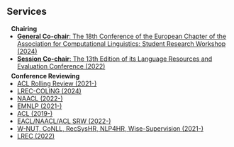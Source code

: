 ## Services

<h4 style="margin:0 10px 0;">Chairing</h4>

<ul style="margin:0 0 5px;">
  <li><a href="https://sites.google.com/view/eacl2024srw/homepage/"><autocolor><b>General Co-chair</b>: The 18th Conference of the European Chapter of the Association for Computational Linguistics: Student Research Workshop (2024)</autocolor></a></li>
  <li><a href="https://lrec2022.lrec-conf.org/en/"><autocolor><b>Session Co-chair</b>: The 13th Edition of its Language Resources and Evaluation Conference (2022)</autocolor></a></li>
</ul>

<h4 style="margin:0 10px 0;">Conference Reviewing</h4>

<ul style="margin:0 0 5px;">
  <li><a href=""><autocolor>ACL Rolling Review (2021-)</autocolor></a></li>
  <li><a href=""><autocolor>LREC-COLING (2024)</autocolor></a></li>
  <li><a href=""><autocolor>NAACL (2022-)</autocolor></a></li>
  <li><a href=""><autocolor>EMNLP (2021-)</autocolor></a></li>
  <li><a href=""><autocolor>ACL (2019-)</autocolor></a></li>
  <li><a href=""><autocolor>EACL/NAACL/ACL SRW (2022-)</autocolor></a></li>
  <li><a href=""><autocolor>W-NUT, CoNLL, RecSysHR, NLP4HR, Wise-Supervision (2021-)</autocolor></a></li>
  <li><a href=""><autocolor>LREC (2022)</autocolor></a></li>
</ul>
<br>
